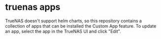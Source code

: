 # truenas apps

TrueNAS doesn't support helm charts, so this repository contains a collection of apps that can be installed the Custom App feature.
To update an app, select the app in the TrueNAS UI and click "Edit".